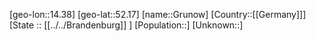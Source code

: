 ﻿---
location: [52.17,14.38]
mapzoom: [7,12] 
mapmarker: city 
type: City
tags:
- geo/City


SpocWebEntityId: 30615
isDeleted: false
confidential: public

---
[geo-lon::14.38]
[geo-lat::52.17]
[name::Grunow]
[Country::[[Germany]]]
[State :: [[../../Brandenburg]] ]
[Population::]
[Unknown::]

